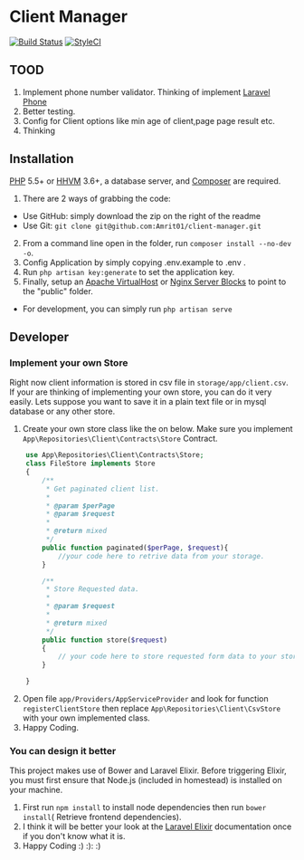 # Client Manager
[![Build Status](https://travis-ci.org/Amrit01/client-manager.svg?branch=master)](https://travis-ci.org/Amrit01/client-manager)
[![StyleCI](https://styleci.io/repos/47721899/shield)](https://styleci.io/repos/47721899)

## TOOD
1. Implement phone number validator. Thinking of implement [Laravel Phone](https://github.com/Propaganistas/Laravel-Phone)
2. Better testing.
3. Config for Client options like min age of client,page page result etc.
4. Thinking


## Installation
[PHP](https://php.net) 5.5+ or [HHVM](http://hhvm.com) 3.6+, a database server, and [Composer](https://getcomposer.org) are required.

1. There are 2 ways of grabbing the code:
  * Use GitHub: simply download the zip on the right of the readme
  * Use Git: `git clone git@github.com:Amrit01/client-manager.git`
2. From a command line open in the folder, run `composer install --no-dev -o`.
3. Config Application by simply copying .env.example to .env .
4. Run `php artisan key:generate` to set the application key.
6. Finally, setup an [Apache VirtualHost](http://httpd.apache.org/docs/current/vhosts/examples.html) or [Nginx Server Blocks](https://www.nginx.com/resources/wiki/start/topics/examples/server_blocks) to point to the "public" folder.
  * For development, you can simply run `php artisan serve`

## Developer
### Implement your own Store
Right now client information is stored in csv file in `storage/app/client.csv`. If your are thinking of implementing your own store, you can do it very easily.
Lets suppose you want to save it in a plain text file or in mysql database or any other store.

1. Create your own store class like the on below. Make sure you implement `App\Repositories\Client\Contracts\Store` Contract.
```php
    use App\Repositories\Client\Contracts\Store;
    class FileStore implements Store
    {
        /**
         * Get paginated client list.
         *
         * @param $perPage
         * @param $request
         *
         * @return mixed
         */
        public function paginated($perPage, $request){
            //your code here to retrive data from your storage.
        }

        /**
         * Store Requested data.
         *
         * @param $request
         *
         * @return mixed
         */
        public function store($request)
        {
            // your code here to store requested form data to your storage.
        }

    }
```
2. Open file `app/Providers/AppServiceProvider` and look for function `registerClientStore` then replace `App\Repositories\Client\CsvStore` with your own implemented class.
3. Happy Coding.

### You can design it better
This project makes use of Bower and Laravel Elixir. Before triggering Elixir, you must first ensure that Node.js (included in homestead) is installed on your machine.

1. First run `npm install` to install node dependencies then run `bower install`( Retrieve frontend dependencies).
2. I think it will be better your look at the [Laravel Elixir](http://laravel.com/docs/5.1/elixir) documentation once if you don't know what it is.
3. Happy Coding :) :): :)